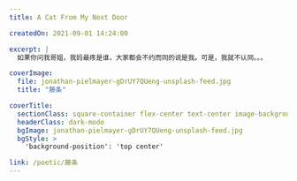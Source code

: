 ```yaml
---
title: A Cat From My Next Door

createdOn: 2021-09-01 14:24:00

excerpt: |
  如果你问我哥姐，我妈最疼是谁，大家都会不约而同的说是我。可是，我就不认同。。。

coverImage:
  file: jonathan-pielmayer-gDrUY7QUeng-unsplash-feed.jpg
  title: "藤条"

coverTitle:
  sectionClass: square-container flex-center text-center image-background
  headerClass: dark-mode
  bgImage: jonathan-pielmayer-gDrUY7QUeng-unsplash-feed.jpg
  bgStyle: >
    'background-position': 'top center'

link: /poetic/藤条
---
```

